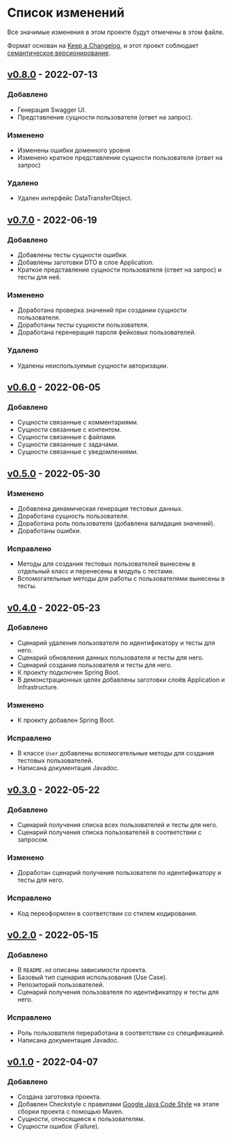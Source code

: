 # Список изменений
Все значимые изменения в этом проекте будут отмечены в этом файле.

Формат основан на [Keep a Changelog](https://keepachangelog.com/ru/1.0.0/),
и этот проект соблюдает [семантическое версионирование](https://semver.org/spec/v2.0.0.html).

## [v0.8.0] - 2022-07-13

### Добавлено
- Генерация Swagger UI.
- Представление сущности пользователя (ответ на запрос).

### Изменено
- Изменены ошибки доменного уровня
- Изменено краткое представление сущности пользователя (ответ на запрос)

### Удалено
- Удален интерфейс DataTransferObject<EntityT>.


## [v0.7.0] - 2022-06-19

### Добавлено
- Добавлены тесты сущности ошибки.
- Добавлены заготовки DTO в слое Application.
- Краткое представление сущности пользователя (ответ на запрос) и тесты для неё.


### Изменено
- Доработана проверка значений при создании сущности пользователя.
- Доработаны тесты сущности пользователя.
- Доработана геренерация пароля фейковых пользователей.

### Удалено
- Удалены неиспользуемые сущности авторизации.


## [v0.6.0] - 2022-06-05

### Добавлено
- Сущности связанные с комментариями.
- Сущности связанные с контентом.
- Сущности связанные с файлами.
- Сущности связанные с задачами.
- Сущности связанные с уведомлениями.


## [v0.5.0] - 2022-05-30

### Изменено
- Добавлена динамическая генерация тестовых данных.
- Доработана сущность пользователя.
- Доработана роль пользователя (добавлена валидация значений).
- Доработаны ошибки.

### Исправлено
- Методы для создания тестовых пользователей вынесены в отдельный класс и перенесены в модуль с тестами.
- Вспомогательные методы для работы с пользователями вынесены в тесты.


## [v0.4.0] - 2022-05-23

### Добавлено
- Сценарий удаления пользователя по идентификатору и тесты для него.
- Сценарий обновления данных пользователя и тесты для него.
- Сценарий создания пользователя и тесты для него.
- К проекту подключен Spring Boot.
- В демонстрационных целях добавлены заготовки слоёв Application и Infrastructure.

### Изменено
- К проекту добавлен Spring Boot.

### Исправлено
- В классе `User` добавлены вспомогательные методы для создания тестовых пользователей.
- Написана документация Javadoc.


## [v0.3.0] - 2022-05-22

### Добавлено
- Сценарий получения списка всех пользователей и тесты для него.
- Сценарий получения списка пользователей в соответствии с запросом.

### Изменено
- Доработан сценарий получения пользователя по идентификатору и тесты для него.

### Исправлено
- Код переоформлен в соответствии со стилем кодирования.


## [v0.2.0] - 2022-05-15

### Добавлено
- В `README.md` описаны зависимости проекта.
- Базовый тип сценария использования (Use Case).
- Репозиторий пользователей.
- Сценарий получения пользователя по идентификатору и тесты для него.

### Исправлено
- Роль пользователя переработана в соответствии со спецификацией.
- Написана документация Javadoc.


## [v0.1.0] - 2022-04-07

### Добавлено
- Создана заготовка проекта.
- Добавлен Checkstyle с правилами [Google Java Code Style](https://google.github.io/styleguide/javaguide.html) на этапе сборки проекта с помощью Maven.
- Сущности, относящиеся к пользователям.
- Сущности ошибок (Failure).

[v0.1.0]: https://gitlab.study.htc-cs.com/root/java/java-22-1/-/compare/yaroslav.tarakanov-v0.0.0...yaroslav.tarakanov-v0.1.0
[v0.2.0]: https://gitlab.study.htc-cs.com/root/java/java-22-1/-/compare/yaroslav.tarakanov-v0.1.0...yaroslav.tarakanov-v0.2.0
[v0.3.0]: https://gitlab.study.htc-cs.com/root/java/java-22-1/-/compare/yaroslav.tarakanov-v0.2.0...yaroslav.tarakanov-v0.3.0
[v0.4.0]: https://gitlab.study.htc-cs.com/root/java/java-22-1/-/compare/yaroslav.tarakanov-v0.3.0...yaroslav.tarakanov-v0.4.0
[v0.5.0]: https://gitlab.study.htc-cs.com/root/java/java-22-1/-/compare/yaroslav.tarakanov-v0.4.0...yaroslav.tarakanov-v0.5.0
[v0.6.0]: https://gitlab.study.htc-cs.com/root/java/java-22-1/-/compare/yaroslav.tarakanov-v0.5.0...yaroslav.tarakanov-v0.6.0
[v0.7.0]: https://gitlab.study.htc-cs.com/root/java/java-22-1/-/compare/yaroslav.tarakanov-v0.6.0...yaroslav.tarakanov-v0.7.0
[v0.8.0]: https://gitlab.study.htc-cs.com/root/java/java-22-1/-/compare/yaroslav.tarakanov-v0.7.0...yaroslav.tarakanov-v0.8.0
